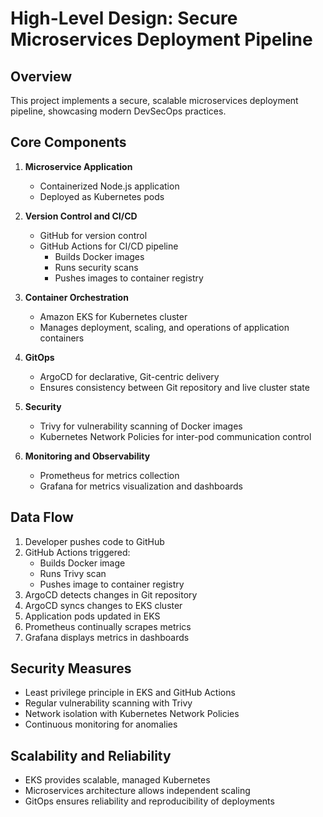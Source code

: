 # High-Level Design: Secure Microservices Deployment Pipeline

## Overview

This project implements a secure, scalable microservices deployment pipeline, showcasing modern DevSecOps practices.

## Core Components

1. **Microservice Application**
   - Containerized Node.js application
   - Deployed as Kubernetes pods

2. **Version Control and CI/CD**
   - GitHub for version control
   - GitHub Actions for CI/CD pipeline
     - Builds Docker images
     - Runs security scans
     - Pushes images to container registry

3. **Container Orchestration**
   - Amazon EKS for Kubernetes cluster
   - Manages deployment, scaling, and operations of application containers

4. **GitOps**
   - ArgoCD for declarative, Git-centric delivery
   - Ensures consistency between Git repository and live cluster state

5. **Security**
   - Trivy for vulnerability scanning of Docker images
   - Kubernetes Network Policies for inter-pod communication control

6. **Monitoring and Observability**
   - Prometheus for metrics collection
   - Grafana for metrics visualization and dashboards

## Data Flow

1. Developer pushes code to GitHub
2. GitHub Actions triggered:
   - Builds Docker image
   - Runs Trivy scan
   - Pushes image to container registry
3. ArgoCD detects changes in Git repository
4. ArgoCD syncs changes to EKS cluster
5. Application pods updated in EKS
6. Prometheus continually scrapes metrics
7. Grafana displays metrics in dashboards

## Security Measures

- Least privilege principle in EKS and GitHub Actions
- Regular vulnerability scanning with Trivy
- Network isolation with Kubernetes Network Policies
- Continuous monitoring for anomalies

## Scalability and Reliability

- EKS provides scalable, managed Kubernetes
- Microservices architecture allows independent scaling
- GitOps ensures reliability and reproducibility of deployments